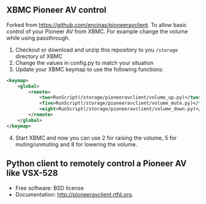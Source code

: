 ## XBMC Pioneer AV control

Forked from https://github.com/encinas/pioneeravclient. To allow basic control of your Pioneer AV from XBMC.
For example change the volume while using passthrough.

1. Checkout or download and unzip this repository to you `/storage` directory of XBMC
2. Change the values in config.py to match your situation
3. Update your XBMC keymap to use the following functions:
```xml
<keymap>
  	<global>
    	<remote>
    		<two>RunScript(/storage/pioneeravclient/volume_up.py)</two>
    		<five>RunScript(/storage/pioneeravclient/volume_mute.py)</five>
    		<eight>RunScript(/storage/pioneeravclient/volume_down.py)</eight>
    	</remote>
    </global>
</keymap>	
```
4. Start XBMC and now you can use 2 for raising the volume, 5 for muting/unmuting and 8 for lowering the volume.


## Python client to remotely control a Pioneer AV like VSX-528

* Free software: BSD license
* Documentation: http://pioneeravclient.rtfd.org.